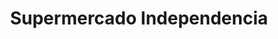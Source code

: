 ---
title: "Supermercado Independencia"
url: /buenos-aires/supermercado-independencia/
shop: supermercado
---